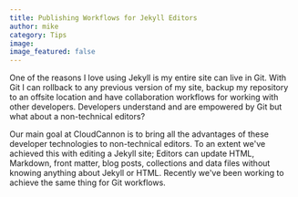```yaml
---
title: Publishing Workflows for Jekyll Editors
author: mike
category: Tips
image:
image_featured: false
---
```



One of the reasons I love using Jekyll is my entire site can live in Git. With Git I can rollback to any previous version of my site, backup my repository to an offsite location and have collaboration workflows for working with other developers. Developers understand and are empowered by Git but what about a non-technical editors?&nbsp;

Our main goal at CloudCannon is to bring all the advantages of these developer technologies to non-technical editors. To an extent we've achieved this with editing a Jekyll site; Editors can update HTML, Markdown, front matter, blog posts, collections and data files without knowing anything about Jekyll or HTML. Recently we've been working to achieve the same thing for Git workflows.&nbsp;

&nbsp;